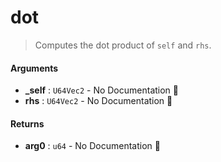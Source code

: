 # dot

>  Computes the dot product of `self` and `rhs`.

#### Arguments

- **\_self** : `U64Vec2` \- No Documentation 🚧
- **rhs** : `U64Vec2` \- No Documentation 🚧

#### Returns

- **arg0** : `u64` \- No Documentation 🚧